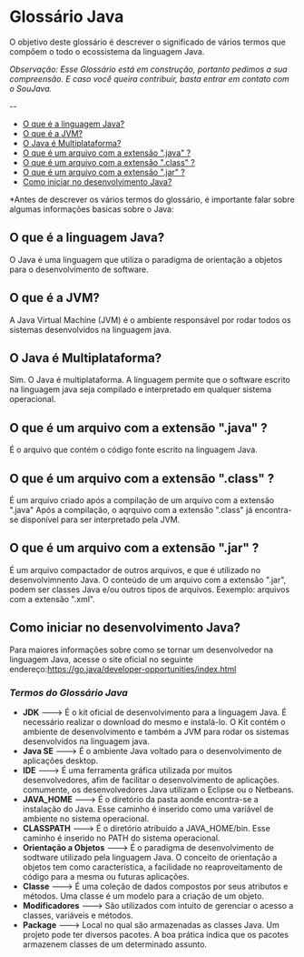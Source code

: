 # Glossário Java
O objetivo deste glossário é descrever o significado de vários termos que compõem o todo o ecossistema da linguagem Java.

*Observação: Esse Glossário está em construção, portanto pedimos a sua compreensão. E caso você queira contribuir, basta entrar em contato com o SouJava.*
 
--

* [O que é a linguagem Java?](https://github.com/soujava/GlossarioJava/blob/master/README.md#o-que-é-a-linguagem-java)
* [O que é a JVM?](https://github.com/soujava/GlossarioJava/blob/master/README.md#o-que-é-a-jvm)
* [O Java é Multiplataforma?](https://github.com/soujava/GlossarioJava/blob/master/README.md#o-java-é-multiplataforma)
* [O que é um arquivo com a extensão ".java" ?](https://github.com/soujava/GlossarioJava/blob/master/README.md#o-que-é-um-arquivo-com-a-extensão-java-)
* [O que é um arquivo com a extensão ".class" ?](https://github.com/soujava/GlossarioJava/blob/master/README.md#o-que-é-um-arquivo-com-a-extensão-class-)
* [O que é um arquivo com a extensão ".jar" ?](https://github.com/soujava/GlossarioJava/blob/master/README.md#o-que-é-um-arquivo-com-a-extensão-jar-)
* [Como iniciar no desenvolvimento Java?](https://github.com/soujava/GlossarioJava/blob/master/README.md#como-iniciar-no-desenvolvimento-java)

*Antes de descrever os vários termos do glossário, é importante falar sobre algumas informações basicas sobre o Java:

## O que é a linguagem Java?

O Java é uma linguagem que utiliza o paradigma de orientação a objetos para o desenvolvimento de software. 

## O que é a JVM?

A Java Virtual Machine (JVM) é o ambiente responsável por rodar todos os sistemas desenvolvidos na linguagem java.

## O Java é Multiplataforma?

Sim. O Java é multiplataforma. A linguagem permite que o software escrito na linguagem java seja compilado e interpretado em qualquer sistema operacional.

## O que é um arquivo com a extensão ".java" ?

É o arquivo que contém o código fonte escrito na linguagem Java.

## O que é um arquivo com a extensão ".class" ?

É um arquivo criado após a compilação de um arquivo com a extensão ".java"
Após a compilação, o aqrquivo com a extensão ".class" já encontra-se disponível para ser interpretado pela JVM.

## O que é um arquivo com a extensão ".jar" ?

É um arquivo compactador de outros arquivos, e que é utilizado no desenvolvimnento Java. O conteúdo de um arquivo com a extensão ".jar", podem ser classes Java e/ou outros tipos de arquivos. Eexemplo: arquivos com a extensão ".xml".  

## Como iniciar no desenvolvimento Java?

Para maiores informações sobre como se tornar um desenvolvedor na linguagem Java, acesse o site oficial no seguinte endereço:https://go.java/developer-opportunities/index.html

### _Termos do Glossário Java_

* **JDK** ---> É o kit oficial de desenvolvimento para a linguagem Java. É necessário realizar o download do mesmo e instalá-lo. O Kit contém o ambiente de desenvolvimento e também a JVM para rodar os sistemas desenvolvidos na linguagem java.
* **Java SE** ---> É o ambiente Java voltado para o desenvolvimento de aplicações desktop.
* **IDE** ---> É uma ferramenta gráfica utilizada por muitos desenvolvedores, afim de facilitar o desenvolvimento de aplicações. comumente, os desenvolvedores Java utilizam  o Eclipse ou o Netbeans.
* **JAVA_HOME** ---> É o diretório da pasta aonde encontra-se a instalação do Java. Esse caminho é inserido como uma variável de ambiente no sistema operacional.
* **CLASSPATH** ---> É o diretório atribuído a JAVA_HOME/bin. Esse caminho é inserido no PATH do sistema operacional.
* **Orientação a Objetos** ---> É o paradigma de desenvolvimento de sodtware utilizado pela linguagem Java. O conceito de orientação a objetos tem como característica, a facilidade no reaproveitamento de código para a mesma ou futuras aplicações. 
* **Classe** ---> É uma coleção de dados compostos por seus atributos e métodos. Uma classe é um modelo para a criação de um objeto.
* **Modificadores** ---> São utilizados com intuito de gerenciar o acesso a classes, variáveis e métodos.
* **Package** ---> Local no qual são armazenadas as classes Java. Um projeto pode ter diversos pacotes. A boa prática indica que os pacotes armazenem classes de um determinado assunto.






 


